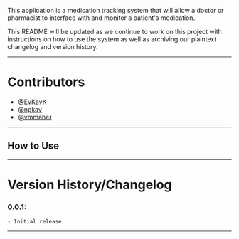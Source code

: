 This application is a medication tracking system that will allow a doctor or pharmacist to interface with and monitor a patient's medication.

This README will be updated as we continue to work on this project with instructions on how to use the system as well as archiving
our plaintext changelog and version history.

--------------------------------

# Contributors

- [@EvKavK](https://github.com/EvKavK)
- [@npkav](https://github.com/npkav)
- [@vmmaher](https://github.com/vmmaher)


--------------------------------

## How to Use



--------------------------------

# Version History/Changelog

### 0.0.1:
    - Initial release.


--------------------------------